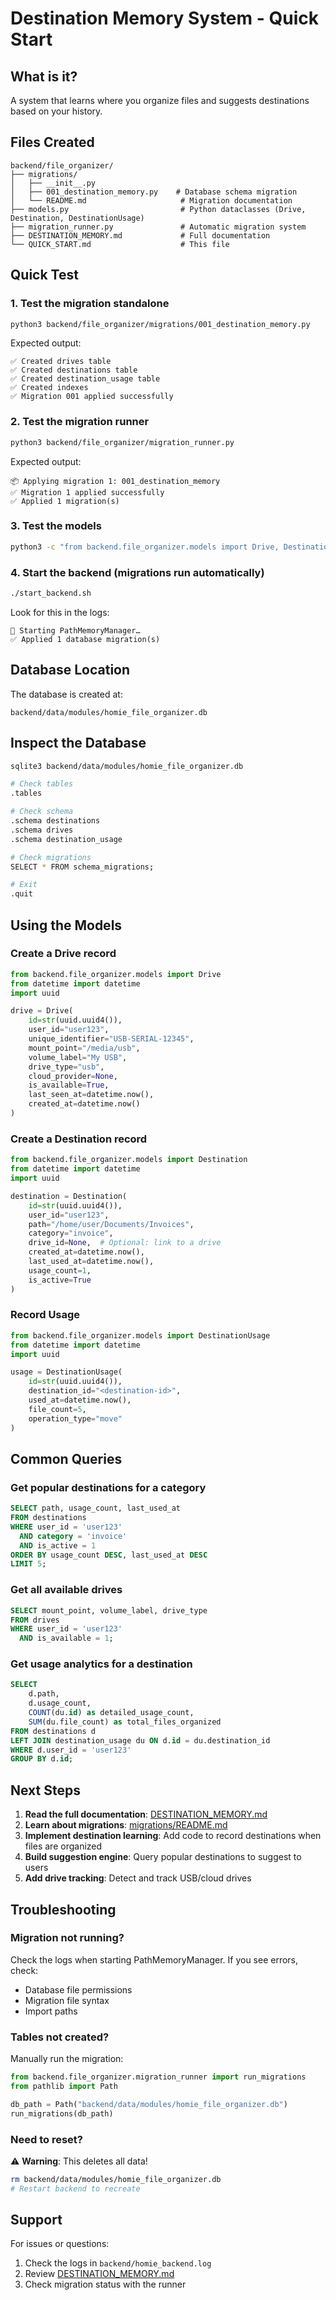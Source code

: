 # Destination Memory System - Quick Start

## What is it?

A system that learns where you organize files and suggests destinations based on your history.

## Files Created

```
backend/file_organizer/
├── migrations/
│   ├── __init__.py
│   ├── 001_destination_memory.py    # Database schema migration
│   └── README.md                     # Migration documentation
├── models.py                         # Python dataclasses (Drive, Destination, DestinationUsage)
├── migration_runner.py               # Automatic migration system
├── DESTINATION_MEMORY.md             # Full documentation
└── QUICK_START.md                    # This file
```

## Quick Test

### 1. Test the migration standalone
```bash
python3 backend/file_organizer/migrations/001_destination_memory.py
```

Expected output:
```
✅ Created drives table
✅ Created destinations table
✅ Created destination_usage table
✅ Created indexes
✅ Migration 001 applied successfully
```

### 2. Test the migration runner
```bash
python3 backend/file_organizer/migration_runner.py
```

Expected output:
```
📦 Applying migration 1: 001_destination_memory
✅ Migration 1 applied successfully
✅ Applied 1 migration(s)
```

### 3. Test the models
```bash
python3 -c "from backend.file_organizer.models import Drive, Destination, DestinationUsage; print('✅ Models imported successfully')"
```

### 4. Start the backend (migrations run automatically)
```bash
./start_backend.sh
```

Look for this in the logs:
```
🧠 Starting PathMemoryManager…
✅ Applied 1 database migration(s)
```

## Database Location

The database is created at:
```
backend/data/modules/homie_file_organizer.db
```

## Inspect the Database

```bash
sqlite3 backend/data/modules/homie_file_organizer.db

# Check tables
.tables

# Check schema
.schema destinations
.schema drives
.schema destination_usage

# Check migrations
SELECT * FROM schema_migrations;

# Exit
.quit
```

## Using the Models

### Create a Drive record
```python
from backend.file_organizer.models import Drive
from datetime import datetime
import uuid

drive = Drive(
    id=str(uuid.uuid4()),
    user_id="user123",
    unique_identifier="USB-SERIAL-12345",
    mount_point="/media/usb",
    volume_label="My USB",
    drive_type="usb",
    cloud_provider=None,
    is_available=True,
    last_seen_at=datetime.now(),
    created_at=datetime.now()
)
```

### Create a Destination record
```python
from backend.file_organizer.models import Destination
from datetime import datetime
import uuid

destination = Destination(
    id=str(uuid.uuid4()),
    user_id="user123",
    path="/home/user/Documents/Invoices",
    category="invoice",
    drive_id=None,  # Optional: link to a drive
    created_at=datetime.now(),
    last_used_at=datetime.now(),
    usage_count=1,
    is_active=True
)
```

### Record Usage
```python
from backend.file_organizer.models import DestinationUsage
from datetime import datetime
import uuid

usage = DestinationUsage(
    id=str(uuid.uuid4()),
    destination_id="<destination-id>",
    used_at=datetime.now(),
    file_count=5,
    operation_type="move"
)
```

## Common Queries

### Get popular destinations for a category
```sql
SELECT path, usage_count, last_used_at
FROM destinations
WHERE user_id = 'user123' 
  AND category = 'invoice' 
  AND is_active = 1
ORDER BY usage_count DESC, last_used_at DESC
LIMIT 5;
```

### Get all available drives
```sql
SELECT mount_point, volume_label, drive_type
FROM drives
WHERE user_id = 'user123' 
  AND is_available = 1;
```

### Get usage analytics for a destination
```sql
SELECT 
    d.path,
    d.usage_count,
    COUNT(du.id) as detailed_usage_count,
    SUM(du.file_count) as total_files_organized
FROM destinations d
LEFT JOIN destination_usage du ON d.id = du.destination_id
WHERE d.user_id = 'user123'
GROUP BY d.id;
```

## Next Steps

1. **Read the full documentation**: [DESTINATION_MEMORY.md](DESTINATION_MEMORY.md)
2. **Learn about migrations**: [migrations/README.md](migrations/README.md)
3. **Implement destination learning**: Add code to record destinations when files are organized
4. **Build suggestion engine**: Query popular destinations to suggest to users
5. **Add drive tracking**: Detect and track USB/cloud drives

## Troubleshooting

### Migration not running?
Check the logs when starting PathMemoryManager. If you see errors, check:
- Database file permissions
- Migration file syntax
- Import paths

### Tables not created?
Manually run the migration:
```python
from backend.file_organizer.migration_runner import run_migrations
from pathlib import Path

db_path = Path("backend/data/modules/homie_file_organizer.db")
run_migrations(db_path)
```

### Need to reset?
⚠️ **Warning**: This deletes all data!
```bash
rm backend/data/modules/homie_file_organizer.db
# Restart backend to recreate
```

## Support

For issues or questions:
1. Check the logs in `backend/homie_backend.log`
2. Review [DESTINATION_MEMORY.md](DESTINATION_MEMORY.md)
3. Check migration status with the runner
